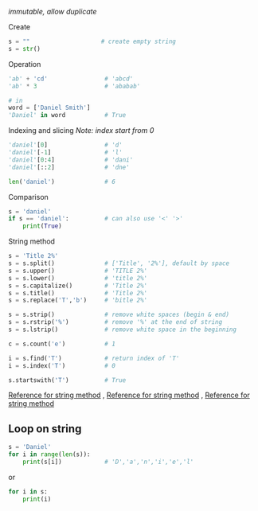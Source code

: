 *immutable, allow duplicate*

Create
```python
s = ""                    # create empty string
s = str()
```

Operation
```python
'ab' + 'cd'                # 'abcd'
'ab' * 3                   # 'ababab' 

# in
word = ['Daniel Smith']
'Daniel' in word           # True
```

Indexing and slicing
*Note: index start from 0*
```python
'daniel'[0]                # 'd'
'daniel'[-1]               # 'l'
'daniel'[0:4]              # 'dani'
'daniel'[::2]              # 'dne'

len('daniel')              # 6
```

Comparison
```python
s = 'daniel'
if s == 'daniel':          # can also use '<' '>'
	print(True)
```

String method
```python
s = 'Title 2%'
s = s.split()              # ['Title', '2%'], default by space
s = s.upper()              # 'TITLE 2%'
s = s.lower()              # 'title 2%'
s = s.capitalize()         # 'Title 2%'
s = s.title()              # 'Title 2%'
s = s.replace('T','b')     # 'bitle 2%'  

s = s.strip()              # remove white spaces (begin & end)
s = s.rstrip('%')          # remove '%' at the end of string
s = s.lstrip()             # remove white space in the beginning 

c = s.count('e')           # 1

i = s.find('T')            # return index of 'T'
i = s.index('T')           # 0

s.startswith('T')          # True
```

[Reference for string method](https://www.w3schools.com/python/python_ref_string.asp) , [Reference for string method](https://www.pythonmorsels.com/string-methods/) , [Reference for string method](https://www.pythonmorsels.com/string-methods/)

## Loop on string
```python
s = 'Daniel'
for i in range(len(s)):
	print(s[i])            # 'D','a','n','i','e','l'
```
or
```python
for i in s:
	print(i)
```

